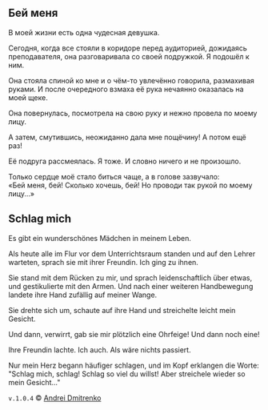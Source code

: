 ## Бей меня

В моей жизни есть одна чудесная девушка.

Сегодня, когда все стояли в коридоре перед аудиторией, дожидаясь преподавателя, она разговаривала со своей подружкой. Я подошёл к ним.

Она стояла спиной ко мне и о чём-то увлечённо говорила, размахивая руками. И после очередного взмаха её рука нечаянно оказалась на моей щеке.

Она повернулась, посмотрела на свою руку и нежно провела по моему лицу.

А затем, смутившись, неожиданно дала мне пощёчину! А потом ещё раз!

Её подруга рассмеялась. Я тоже. И словно ничего и не произошло.

Только сердце моё стало биться чаще, а в голове зазвучало:  
&laquo;Бей меня, бей! Сколько хочешь, бей! Но проводи так рукой по моему лицу...&raquo;

## Schlag mich

Es gibt ein wunderschönes Mädchen in meinem Leben.  

Als heute alle im Flur vor dem Unterrichtsraum standen und auf den Lehrer warteten, sprach sie mit ihrer Freundin. Ich ging zu ihnen.  

Sie stand mit dem Rücken zu mir, und sprach leidenschaftlich über etwas, und gestikulierte mit den Armen. Und nach einer weiteren Handbewegung landete ihre Hand zufällig auf meiner Wange.  

Sie drehte sich um, schaute auf ihre Hand und streichelte leicht mein Gesicht.

Und dann, verwirrt, gab sie mir plötzlich eine Ohrfeige! Und dann noch eine!

Ihre Freundin lachte. Ich auch. Als wäre nichts passiert.  

Nur mein Herz begann häufiger schlagen, und im Kopf erklangen die Worte:  
"Schlag mich, schlag! Schlag so viel du willst! Aber streichele wieder so mein Gesicht..."


`v.1.0.4` &copy; [Andrei Dmitrenko](https://finelit.github.io/blog/)
